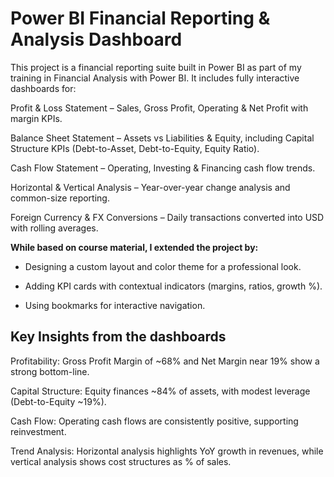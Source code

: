 # Power BI Financial Reporting & Analysis Dashboard

This project is a financial reporting suite built in Power BI as part of my training in Financial Analysis with Power BI. It includes fully interactive dashboards for:

Profit & Loss Statement – Sales, Gross Profit, Operating & Net Profit with margin KPIs.

Balance Sheet Statement – Assets vs Liabilities & Equity, including Capital Structure KPIs (Debt-to-Asset, Debt-to-Equity, Equity Ratio).

Cash Flow Statement – Operating, Investing & Financing cash flow trends.

Horizontal & Vertical Analysis – Year-over-year change analysis and common-size reporting.

Foreign Currency & FX Conversions – Daily transactions converted into USD with rolling averages.




**While based on course material, I extended the project by:**

- Designing a custom layout and color theme for a professional look.

- Adding KPI cards with contextual indicators (margins, ratios, growth %).

- Using bookmarks for interactive navigation.

## Key Insights from the dashboards

Profitability: Gross Profit Margin of ~68% and Net Margin near 19% show a strong bottom-line.

Capital Structure: Equity finances ~84% of assets, with modest leverage (Debt-to-Equity ~19%).

Cash Flow: Operating cash flows are consistently positive, supporting reinvestment.

Trend Analysis: Horizontal analysis highlights YoY growth in revenues, while vertical analysis shows cost structures as % of sales.
